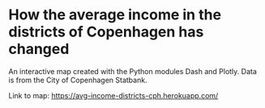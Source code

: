 # How the average income in the districts of Copenhagen has changed

An interactive map created with the Python modules Dash and Plotly. Data is from the City of Copenhagen Statbank. 

Link to map: https://avg-income-districts-cph.herokuapp.com/
